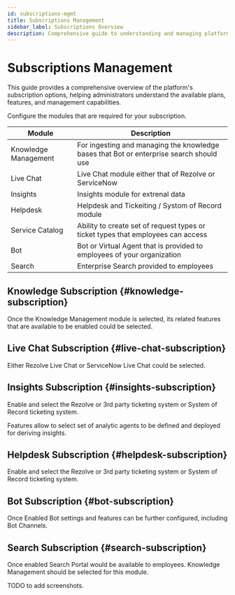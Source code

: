 ```yaml
---
id: subscriptions-mgmt
title: Subscriptions Management
sidebar_label: Subscriptions Overview
description: Comprehensive guide to understanding and managing platform subscriptions
---
```


# Subscriptions Management

This guide provides a comprehensive overview of the platform's subscription options, helping administrators understand the available plans, features, and management capabilities.

Configure the modules that are required for your subscription. 

| Module | Description |
| --- | --- |
| Knowledge Management| For ingesting and managing the knowledge bases that Bot or enterprise search should use |
| Live Chat | Live Chat module either that of Rezolve or ServiceNow |
| Insights | Insights module for extrenal data |
| Helpdesk | Helpdesk and Tickeiting / Systom of Record module|
| Service Catalog | Ability to create set of request types or ticket types that employees can access |
| Bot | Bot  or Virtual Agent that is provided to employees of your organization|
| Search | Enterprise Search provided to employees |

## Knowledge Subscription {#knowledge-subscription}

Once the Knowledge Management module is selected, its related features that are available to be enabled could be selected.


## Live Chat Subscription {#live-chat-subscription}

Either Rezolve Live Chat or ServiceNow Live Chat could be selected.

## Insights Subscription {#insights-subscription}

Enable and select the Rezolve or 3rd party ticketing system or System of Record ticketing system.

Features allow to select set of analytic agents to be defined and deployed for deriving insights.


## Helpdesk Subscription {#helpdesk-subscription}

Enable and select the Rezolve or 3rd party ticketing system or System of Record ticketing system.
## Bot Subscription {#bot-subscription}

Once Enabled Bot settings and features can be further configured, including Bot Channels.

## Search Subscription {#search-subscription}

Once enabled Search Portal would be available to employees. Knowledge Management should be selected for this module.

TODO to add screenshots.

